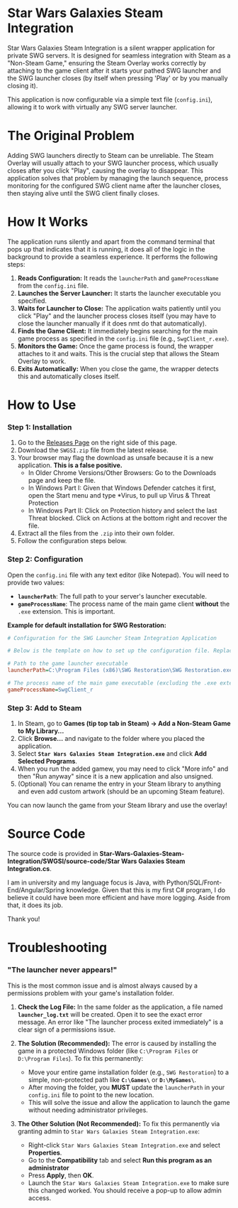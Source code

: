 # Star Wars Galaxies Steam Integration

Star Wars Galaxies Steam Integration is a silent wrapper application for private SWG servers. It is designed for seamless integration with Steam as a "Non-Steam Game," ensuring the Steam Overlay works correctly by attaching to the game client after it starts your pathed SWG launcher and the SWG launcher closes (by itself when pressing 'Play' or by you manually closing it).

This application is now configurable via a simple text file (`config.ini`), allowing it to work with virtually any SWG server launcher.

# The Original Problem

Adding SWG launchers directly to Steam can be unreliable. The Steam Overlay will usually attach to your SWG launcher process, which usually closes after you click "Play", causing the overlay to disappear. This application solves that problem by managing the launch sequence, process monitoring for the configured SWG client name after the launcher closes, then staying alive until the SWG client finally closes.

# How It Works

The application runs silently and apart from the command terminal that pops up that indicates that it is running, it does all of the logic in the background to provide a seamless experience. It performs the following steps:

1.  **Reads Configuration:** It reads the `launcherPath` and `gameProcessName` from the `config.ini` file.
2.  **Launches the Server Launcher:** It starts the launcher executable you specified.
3.  **Waits for Launcher to Close:** The application waits patiently until you click "Play" and the launcher process closes itself (you may have to close the launcher manually if it does nmt do that automatically).
4.  **Finds the Game Client:** It immediately begins searching for the main game process as specified in the `config.ini` file (e.g., `SwgClient_r.exe`).
5.  **Monitors the Game:** Once the game process is found, the wrapper attaches to it and waits. This is the crucial step that allows the Steam Overlay to work.
6.  **Exits Automatically:** When you close the game, the wrapper detects this and automatically closes itself.

# How to Use

### Step 1: Installation
1.  Go to the [Releases Page](https://github.com/JohnFromSteam/Star-Wars-Galaxies-Steam-Integration/releases) on the right side of this page.
2.  Download the `SWGSI.zip` file from the latest release.
3.  Your browser may flag the download as unsafe because it is a new application. **This is a false positive.**
    *   In Older Chrome Versions/Other Browsers: Go to the Downloads page and keep the file.
    *   In Windows Part I: Given that Windows Defender catches it first, open the Start menu and type *Virus, to pull up Virus & Threat Protection
    *   In Windows Part II: Click on Protection history and select the last Threat blocked. Click on Actions at the bottom right and recover the file.
4.  Extract all the files from the `.zip` into their own folder.
5.  Follow the configuration steps below.

### Step 2: Configuration
Open the `config.ini` file with any text editor (like Notepad). You will need to provide two values:

*   **`launcherPath`**: The full path to your server's launcher executable.
*   **`gameProcessName`**: The process name of the main game client **without** the `.exe` extension. This is important.

**Example for default installation for SWG Restoration:**
```config.ini
# Configuration for the SWG Launcher Steam Integration Application

# Below is the template on how to set up the configuration file. Replace the paths with the actual paths on your system and replace the main game process name if it is different than 'SwgClient_r'.

# Path to the game launcher executable
launcherPath=C:\Program Files (x86)\SWG Restoration\SWG Restoration.exe

# The process name of the main game executable (excluding the .exe extension)
gameProcessName=SwgClient_r
```

### Step 3: Add to Steam
1.  In Steam, go to **Games (tip top tab in Steam) -> Add a Non-Steam Game to My Library...**
2.  Click **Browse...** and navigate to the folder where you placed the application.
3.  Select **`Star Wars Galaxies Steam Integration.exe`** and click **Add Selected Programs**.
4.  When you run the added gamew, you may need to click "More info" and then "Run anyway" since it is a new application and also unsigned.
5.  (Optional) You can rename the entry in your Steam library to anything and even add custom artwork (should be an upcoming Steam feature).

You can now launch the game from your Steam library and use the overlay!

# Source Code
The source code is provided in **Star-Wars-Galaxies-Steam-Integration/SWGSI/source-code/Star Wars Galaxies Steam Integration.cs**.

I am in university and my language focus is Java, with Python/SQL/Front-End/Angular/Spring knowledge. Given that this is my first C# program, I do believe it could have been more efficient and have more logging. Aside from that, it does its job.

Thank you!

# Troubleshooting

### "The launcher never appears!"

This is the most common issue and is almost always caused by a permissions problem with your game's installation folder.

1.  **Check the Log File:** In the same folder as the application, a file named **`launcher_log.txt`** will be created. Open it to see the exact error message. An error like "The launcher process exited immediately" is a clear sign of a permissions issue.

2.  **The Solution (Recommended):** The error is caused by installing the game in a protected Windows folder (like `C:\Program Files` or `D:\Program Files`). To fix this permanently:
    *   Move your entire game installation folder (e.g., `SWG Restoration`) to a simple, non-protected path like **`C:\Games\`** or **`D:\MyGames\`**.
    *   After moving the folder, you **MUST** update the `launcherPath` in your `config.ini` file to point to the new location.
    *   This will solve the issue and allow the application to launch the game without needing administrator privileges.

3.  **The Other Solution (Not Recommended):** To fix this permanently via granting admin to `Star Wars Galaxies Steam Integration.exe`:
    *   Right-click `Star Wars Galaxies Steam Integration.exe` and select **Properties**.
    *   Go to the **Compatibility** tab and select **Run this program as an administrator**
    *   Press **Apply**, then **OK**.
    *   Launch the `Star Wars Galaxies Steam Integration.exe` to make sure this changed worked. You should receive a pop-up to allow admin access.
